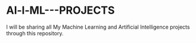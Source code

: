 # AI-l-ML---PROJECTS
I will be sharing all My Machine Learning and Artificial Intelligence projects through this repository.
